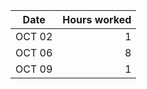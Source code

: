 
| Date   | Hours worked |
|--------|-------------:|
| OCT 02 | 1            |
| OCT 06 | 8            |
| OCT 09 | 1            |
